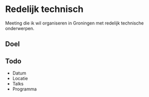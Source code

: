 # Redelijk technisch

Meeting die ik wil organiseren in Groningen met redelijk technische onderwerpen.

## Doel

## Todo

- Datum
- Locatie
- Talks
- Programma
